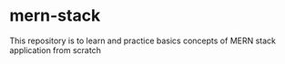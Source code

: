 # mern-stack
This repository is to learn and practice basics concepts of MERN stack application from scratch 

